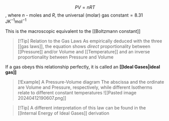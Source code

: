 $$PV=nRT$$, where $n$ - moles and $R\text{, the universal (molar) gas constant} = 8.31\text{ JK}^{-1}\text{mol}^{-1}$

This is the macroscopic equivalent to the [[Boltzmann constant]]

> [!Tip] Relation to the Gas Laws
As empirically deduced with the three [[gas laws]], the equation shows *direct* proportionality between [[Pressure]] and/or Volume and [[Temperature]] and an inverse proportionality between Pressure and Volume

If a gas obeys this relationship perfectly, it is called an **[[Ideal Gases|ideal gas]]**

> [!Example] A Pressure-Volume diagram
> The abscissa and the ordinate are Volume and Pressure, respectively, while different Isotherms relate to different constant temperatures
> ![[Pasted image 20240412190607.png]]

> [!Tip] A different interpretation of this law can be found in the [[Internal Energy of Ideal Gases]] derivation


